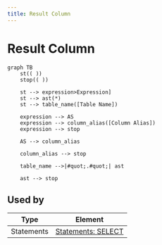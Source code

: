 ```yaml
---
title: Result Column
---
```


# Result Column

```mermaid
graph TB
	st(( ))
	stop(( ))

	st --> expression>Expression]
	st --> ast(*)
	st --> table_name([Table Name])

	expression --> AS
	expression --> column_alias([Column Alias])
	expression --> stop

	AS --> column_alias

	column_alias --> stop

	table_name -->|#quot;.#quot;| ast

	ast --> stop
```

## Used by

<!-- QueryToSerialize: TABLE WITHOUT ID split(file.path,"/")[length(split(file.path,"/"))-2] as Type, "[" + split(file.path,"/")[length(split(file.path,"/"))-2] + ": " + file.name + "](<" + replace(file.name," ","%20") + ">)" AS Element FROM "ba-Projects/EpilogLite/sql_syntax" WHERE contains(expressions, this.file.name) -->
<!-- SerializedQuery: TABLE WITHOUT ID split(file.path,"/")[length(split(file.path,"/"))-2] as Type, "[" + split(file.path,"/")[length(split(file.path,"/"))-2] + ": " + file.name + "](<" + replace(file.name," ","%20") + ">)" AS Element FROM "ba-Projects/EpilogLite/sql_syntax" WHERE contains(expressions, this.file.name) -->

| Type       | Element                        |
| ---------- | ------------------------------ |
| Statements | [Statements: SELECT](<SELECT>) |
<!-- SerializedQuery END -->
